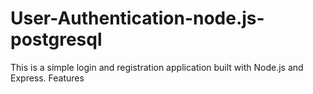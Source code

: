 # User-Authentication-node.js-postgresql
This is a simple login and registration application built with Node.js and Express. Features
